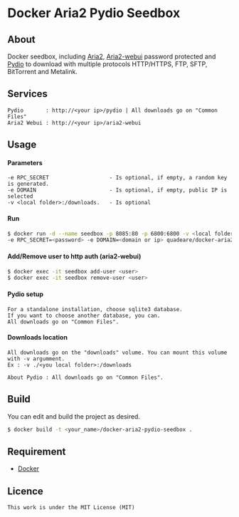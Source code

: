 # Docker Aria2 Pydio Seedbox

## About
Docker seedbox, including [Aria2](https://github.com/aria2/aria2), [Aria2-webui](https://github.com/ziahamza/webui-aria2) password protected and [Pydio](https://github.com/pydio/) to download with multiple protocols HTTP/HTTPS, FTP, SFTP, BitTorrent and Metalink.

## Services
```
Pydio       : http://<your ip>/pydio | All downloads go on "Common Files"
Aria2 Webui : http://<your ip>/aria2-webui
```

## Usage
#### Parameters
```
-e RPC_SECRET                   - Is optional, if empty, a random key is generated.
-e DOMAIN                       - Is optional, if empty, public IP is selected
-v <local folder>:/downloads.   - Is optional
```
#### Run
```sh
$ docker run -d --name seedbox -p 8085:80 -p 6800:6800 -v <local folder>:/downloads \
-e RPC_SECRET=<password> -e DOMAIN=<domain or ip> quadeare/docker-aria2-pydio-seedbox
```
#### Add/Remove user to http auth (aria2-webui)
```sh
$ docker exec -it seedbox add-user <user>
$ docker exec -it seedbox remove-user <user>
```

#### Pydio setup
```
For a standalone installation, choose sqlite3 database.
If you want to choose another database, you can.
All downloads go on "Common Files".
```
#### Downloads location
```
All downloads go on the "downloads" volume. You can mount this volume with -v argumment.
Ex : -v ./<you local folder>:/downloads

About Pydio : All downloads go on "Common Files".
```
## Build
You can edit and build the project as desired.

```sh
$ docker build -t <your_name>/docker-aria2-pydio-seedbox .
```

## Requirement
* [Docker](https://www.docker.com/)

## Licence
```
This work is under the MIT License (MIT)
```
